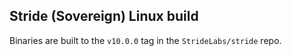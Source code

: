 ## Stride (Sovereign) Linux build

Binaries are built to the `v10.0.0` tag in the `StrideLabs/stride` repo.


